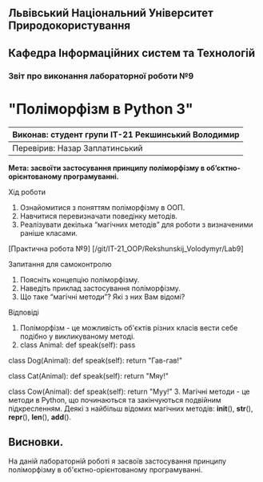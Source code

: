 ## Львівський Національний Університет Природокористування
## Кафедра Інформаційних систем та Технологій



### Звіт про виконання лабораторної роботи №9
# "Поліморфізм в Python 3"



| Виконав: студент групи ІТ-21 Рекшинський Володимир|
|----------------------------------------------|
| Перевірив: Назар Заплатинський               |




**Мета: засвоїти застосування принципу поліморфізму в
об’єктно-орієнтованому програмуванні.**


Хід роботи

1. Ознайомитися з поняттям поліморфізму в ООП.
2. Навчитися перевизначати поведінку методів.
3. Реалізувати декілька “магічних методів” для роботи з визначеними
раніше класами.

[Практична робота №9] [/git/IT-21_OOP/Rekshunskij_Volodymyr/Lab9]

Запитання для самоконтролю
1. Поясніть концепцію поліморфізму.
2. Наведіть приклад застосування поліморфізму.
3. Що таке “магічні методи”? Які з них Вам відомі?



Відповіді
1. Поліморфізм - це можливість об'єктів різних класів вести себе 
подібно у викликуваному методі.
2. class Animal:
    def speak(self):
        pass

class Dog(Animal):
    def speak(self):
        return "Гав-гав!"

class Cat(Animal):
    def speak(self):
        return "Мяу!"

class Cow(Animal):
    def speak(self):
        return "Муу!"
3. Магічні методи - це методи в Python, що починаються та закінчуються подвійним підкресленням.
Деякі з найбільш відомих магічних методів: __init__(), __str__(), __repr__(), __len__(), __add__().


## Висновки. 

На даній лабораторній роботі я засвоїв застосування принципу поліморфізму в об'єктно-орієнтованому програмуванні. 
